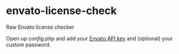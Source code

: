 # envato-license-check
Raw Envato license checker

Open up *config.php* and add your <a href="https://themeforest.net/help/api" target="_blank">Envato API key</a> and (optional) your custom password.
